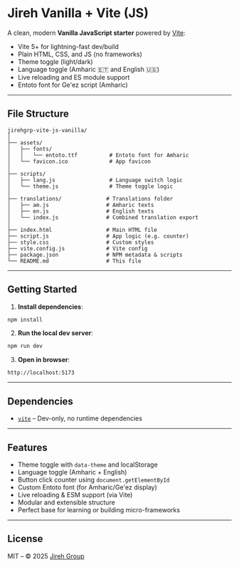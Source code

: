 # Jireh Vanilla + Vite (JS)

A clean, modern **Vanilla JavaScript starter** powered by [Vite](https://vitejs.dev):

- Vite 5+ for lightning-fast dev/build
- Plain HTML, CSS, and JS (no frameworks)
- Theme toggle (light/dark)
- Language toggle (Amharic 🇪🇹 and English 🇺🇸)
- Live reloading and ES module support
- Entoto font for Ge'ez script (Amharic)

---

## File Structure

```plaintext
jirehgrp-vite-js-vanilla/
│
├── assets/
│   ├── fonts/
│   │   └── entoto.ttf          # Entoto font for Amharic
│   └── favicon.ico             # App favicon
│
├── scripts/
│   ├── lang.js                 # Language switch logic
│   └── theme.js                # Theme toggle logic
│
├── translations/              # Translations folder
│   ├── am.js                  # Amharic texts
│   ├── en.js                  # English texts
│   └── index.js               # Combined translation export
│
├── index.html                 # Main HTML file
├── script.js                  # App logic (e.g. counter)
├── style.css                  # Custom styles
├── vite.config.js             # Vite config
├── package.json               # NPM metadata & scripts
└── README.md                  # This file
```

---

## Getting Started

1. **Install dependencies**:

```bash
npm install
```

2. **Run the local dev server**:

```bash
npm run dev
```

3. **Open in browser**:

```
http://localhost:5173
```

---

## Dependencies

- [`vite`](https://vitejs.dev) – Dev-only, no runtime dependencies

---

## Features

- Theme toggle with `data-theme` and localStorage
- Language toggle (Amharic + English)
- Button click counter using `document.getElementById`
- Custom Entoto font (for Amharic/Ge'ez display)
- Live reloading & ESM support (via Vite)
- Modular and extensible structure
- Perfect base for learning or building micro-frameworks

---

## License

MIT – © 2025 [Jireh Group](https://jirehgrp.com)